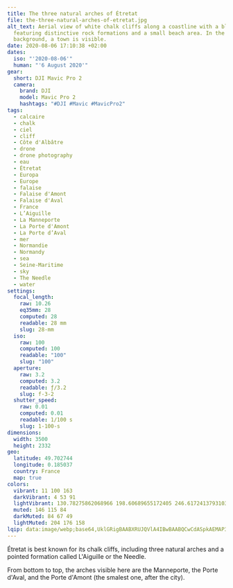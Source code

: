 ```yaml
---
title: The three natural arches of Étretat
file: the-three-natural-arches-of-etretat.jpg
alt_text: Aerial view of white chalk cliffs along a coastline with a blue ocean,
  featuring distinctive rock formations and a small beach area. In the
  background, a town is visible.
date: 2020-08-06 17:10:38 +02:00
dates:
  iso: "'2020-08-06'"
  human: "'6 August 2020'"
gear:
  short: DJI Mavic Pro 2
  camera:
    brand: DJI
    model: Mavic Pro 2
    hashtags: "#DJI #Mavic #MavicPro2"
tags:
  - calcaire
  - chalk
  - ciel
  - cliff
  - Côte d'Albâtre
  - drone
  - drone photography
  - eau
  - Étretat
  - Europa
  - Europe
  - falaise
  - Falaise d'Amont
  - Falaise d'Aval
  - France
  - L’Aiguille
  - La Manneporte
  - La Porte d'Amont
  - La Porte d’Aval
  - mer
  - Normandie
  - Normandy
  - sea
  - Seine-Maritime
  - sky
  - The Needle
  - water
settings:
  focal_length:
    raw: 10.26
    eq35mm: 28
    computed: 28
    readable: 28 mm
    slug: 28-mm
  iso:
    raw: 100
    computed: 100
    readable: "100"
    slug: "100"
  aperture:
    raw: 3.2
    computed: 3.2
    readable: ƒ/3.2
    slug: f-3-2
  shutter_speed:
    raw: 0.01
    computed: 0.01
    readable: 1/100 s
    slug: 1-100-s
dimensions:
  width: 3500
  height: 2332
geo:
  latitude: 49.702744
  longitude: 0.185037
  country: France
  map: true
colors:
  vibrant: 11 100 163
  darkVibrant: 4 53 91
  lightVibrant: 130.78275862068966 198.60689655172405 246.61724137931034
  muted: 146 115 84
  darkMuted: 84 67 49
  lightMuted: 204 176 158
lqip: data:image/webp;base64,UklGRigBAABXRUJQVlA4IBwBAABQCwCdASpkAEMAP3Gszl60uD6lKhF7U9AuCWMAy+AdgKhbSMcoDTVt1Xqvbq5/sgU+Z7Z3rDFVuYiWAJVgpvS4tJ2Yz6zC2bIoxa2Mbsy1Vy/vCRQMV0cgLCVMHsLJyY+IxwAA/uHrHYtK7OrLT7MD5Zze9cuXB0Q3aJzMgwz/KfM9ATyeqrSGoaYB/TUN6TUjJwKIlKqg4lEY+4H53QcXa5UBmslUBxCDNL69egqGrKstFG2ssx86I+KUF6tGWatqKoqiZLxcOSpz+aR2l8gVrRUlgGuwkgY+OqdFyBE1CgwQ417oLXil/9XKvgSuGYigbfRLZ627qKDJEDcScsQaFwDMLdISCfPLe7lf8OQhdm8d+jjjgrhEbAAAAA==
---
```


Étretat is best known for its chalk cliffs, including three natural arches and a pointed formation called L'Aiguille or the Needle.

From bottom to top, the arches visible here are the Manneporte, the Porte d'Aval, and the Porte d'Amont (the smalest one, after the city).
